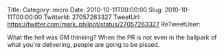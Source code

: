 Title: 
Category: micro
Date: 2010-10-11T00:00:00
Slug: 2010-10-11T00:00:00
TwitterId: 27057263327
TweetUrl: https://twitter.com/mark_philpot/status/27057263327
ReTweetUser: 

What the hell was GM thinking? When the PR is not even in the ballpark of what you're delivering, people are going to be pissed.